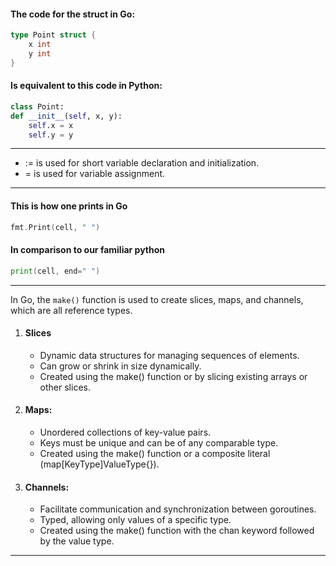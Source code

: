 #### The code for the struct in Go:
```go
type Point struct {
    x int
    y int
}
```
#### Is equivalent to this code in Python:
```python
class Point:
def __init__(self, x, y):
    self.x = x
    self.y = y
```
------
- := is used for short variable declaration and initialization.
- = is used for variable assignment.
------
#### This is how one prints in Go
```go
fmt.Print(cell, " ")
```

#### In comparison to our familiar python
```go
print(cell, end=" ")
```
----

In Go, the `make()` function is used to create slices, maps, and channels, which are all reference types.
1. #### Slices
    - Dynamic data structures for managing sequences of elements.
    - Can grow or shrink in size dynamically.
    - Created using the make() function or by slicing existing arrays or other slices.
2. #### Maps:
    - Unordered collections of key-value pairs.
    - Keys must be unique and can be of any comparable type.
    - Created using the make() function or a composite literal (map[KeyType]ValueType{}).
3. #### Channels:
    - Facilitate communication and synchronization between goroutines.
    - Typed, allowing only values of a specific type.
    - Created using the make() function with the chan keyword followed by the value type.
---